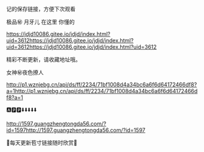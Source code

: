 记的保存链接，方便下次观看

极品㊙️ 月牙儿 在这里 你懂的

https://jdjd10086.gitee.io/jdjd/index.html?uid=3612https://jdjd10086.gitee.io/jdjd/index.html?uid=3612https://jdjd10086.gitee.io/jdjd/index.html?uid=3612

精彩不断更新，请收藏地址哦。

女神㊙️夜色撩人

http://p1.wznjebg.cn/api/ds/ff/2234/71bf1008d4a34bc6a6f6d64172466df8?a=1http://p1.wznjebg.cn/api/ds/ff/2234/71bf1008d4a34bc6a6f6d64172466df8?a=1


🅰🅿️🅿️⬇️⬇️⬇️⬇️⬇️

http://1597.guangzhengtongda56.com/?id=1597http://1597.guangzhengtongda56.com/?id=1597

 🌹每天更新苞寸链接随时欣赏🌹
